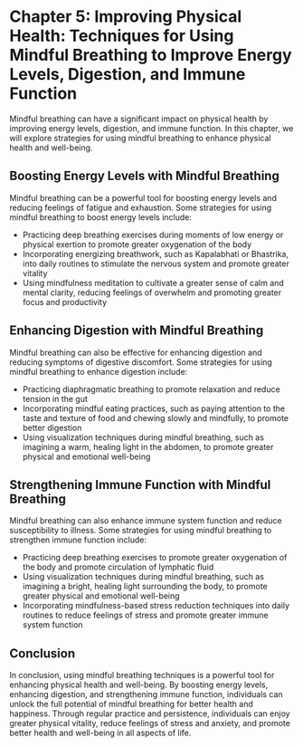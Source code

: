 Chapter 5: Improving Physical Health: Techniques for Using Mindful Breathing to Improve Energy Levels, Digestion, and Immune Function
=====================================================================================================================================

Mindful breathing can have a significant impact on physical health by improving energy levels, digestion, and immune function. In this chapter, we will explore strategies for using mindful breathing to enhance physical health and well-being.

Boosting Energy Levels with Mindful Breathing
---------------------------------------------

Mindful breathing can be a powerful tool for boosting energy levels and reducing feelings of fatigue and exhaustion. Some strategies for using mindful breathing to boost energy levels include:

* Practicing deep breathing exercises during moments of low energy or physical exertion to promote greater oxygenation of the body
* Incorporating energizing breathwork, such as Kapalabhati or Bhastrika, into daily routines to stimulate the nervous system and promote greater vitality
* Using mindfulness meditation to cultivate a greater sense of calm and mental clarity, reducing feelings of overwhelm and promoting greater focus and productivity

Enhancing Digestion with Mindful Breathing
------------------------------------------

Mindful breathing can also be effective for enhancing digestion and reducing symptoms of digestive discomfort. Some strategies for using mindful breathing to enhance digestion include:

* Practicing diaphragmatic breathing to promote relaxation and reduce tension in the gut
* Incorporating mindful eating practices, such as paying attention to the taste and texture of food and chewing slowly and mindfully, to promote better digestion
* Using visualization techniques during mindful breathing, such as imagining a warm, healing light in the abdomen, to promote greater physical and emotional well-being

Strengthening Immune Function with Mindful Breathing
----------------------------------------------------

Mindful breathing can also enhance immune system function and reduce susceptibility to illness. Some strategies for using mindful breathing to strengthen immune function include:

* Practicing deep breathing exercises to promote greater oxygenation of the body and promote circulation of lymphatic fluid
* Using visualization techniques during mindful breathing, such as imagining a bright, healing light surrounding the body, to promote greater physical and emotional well-being
* Incorporating mindfulness-based stress reduction techniques into daily routines to reduce feelings of stress and promote greater immune system function

Conclusion
----------

In conclusion, using mindful breathing techniques is a powerful tool for enhancing physical health and well-being. By boosting energy levels, enhancing digestion, and strengthening immune function, individuals can unlock the full potential of mindful breathing for better health and happiness. Through regular practice and persistence, individuals can enjoy greater physical vitality, reduce feelings of stress and anxiety, and promote better health and well-being in all aspects of life.
